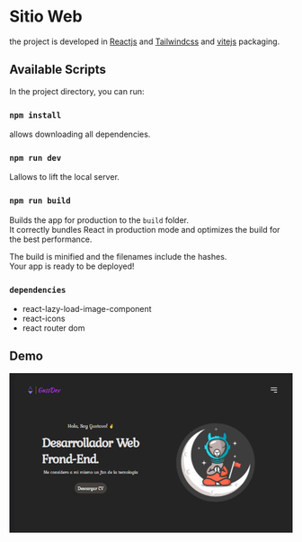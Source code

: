 # Sitio Web

the project is developed in [Reactjs](https://reactjs.org/) and [Tailwindcss](https://tailwindcss.com/docs/installation) and [vitejs](https://es.vitejs.dev/guide/) packaging.

## Available Scripts

In the project directory, you can run:

### `npm install`

allows downloading all dependencies.

### `npm run dev`

Lallows to lift the local server.

### `npm run build`

Builds the app for production to the `build` folder.\
It correctly bundles React in production mode and optimizes the build for the best performance.

The build is minified and the filenames include the hashes.\
Your app is ready to be deployed!

### `dependencies`

- react-lazy-load-image-component
- react-icons
- react router dom

## Demo

![sitio-web](/src/assets/sitio_web.png)
